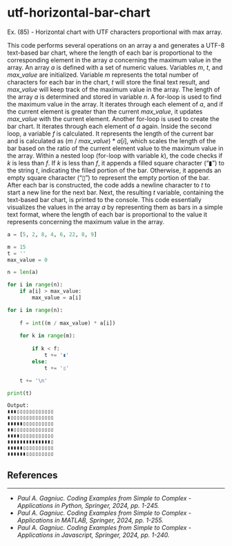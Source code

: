 # utf-horizontal-bar-chart

Ex. (85) - Horizontal chart with UTF characters proportional with max array.


This code performs several operations on an array a and generates a UTF-8 text-based bar chart, where the length of each bar is proportional to the corresponding element in the array <i>a</i> concerning the maximum value in the array. An array <i>a</i> is defined with a set of numeric values. Variables <i>m</i>, <i>t</i>, and <i>max_value</i> are initialized. Variable <i>m</i> represents the total number of characters for each bar in the chart, <i>t</i> will store the final text result, and <i>max_value</i> will keep track of the maximum value in the array. The length of the array <i>a</i> is determined and stored in variable <i>n</i>. A for-loop is used to find the maximum value in the array. It iterates through each element of <i>a</i>, and if the current element is greater than the current <i>max_value</i>, it updates <i>max_value</i> with the current element. Another for-loop is used to create the bar chart. It iterates through each element of <i>a</i> again. Inside the second loop, a variable <i>f</i> is calculated. It represents the length of the current bar and is calculated as (<i>m</i> / <i>max_value</i>) * <i>a</i>[<i>i</i>], which scales the length of the bar based on the ratio of the current element value to the maximum value in the array. Within a nested loop (for-loop with variable <i>k</i>), the code checks if <i>k</i> is less than <i>f</i>. If <i>k</i> is less than <i>f</i>, it appends a filled square character (“▮”) to the string <i>t</i>, indicating the filled portion of the bar. Otherwise, it appends an empty square character (“▯”) to represent the empty portion of the bar. After each bar is constructed, the code adds a newline character to <i>t</i> to start a new line for the next bar. Next, the resulting <i>t</i> variable, containing the text-based bar chart, is printed to the console. This code essentially visualizes the values in the array <i>a</i> by representing them as bars in a simple text format, where the length of each bar is proportional to the value it represents concerning the maximum value in the array.


```python
a = [5, 2, 8, 4, 6, 22, 8, 9]

m = 15
t = ''
max_value = 0

n = len(a)

for i in range(n):
    if a[i] > max_value:
        max_value = a[i]

for i in range(n):
    
    f = int((m / max_value) * a[i])
    
    for k in range(m):
        
        if k < f:
            t += '▮'
        else:
            t += '▯'

    t += '\n'

print(t)
``` 


```text
Output:
▮▮▮▯▯▯▯▯▯▯▯▯▯▯▯
▮▯▯▯▯▯▯▯▯▯▯▯▯▯▯
▮▮▮▮▮▯▯▯▯▯▯▯▯▯▯
▮▮▯▯▯▯▯▯▯▯▯▯▯▯▯
▮▮▮▮▯▯▯▯▯▯▯▯▯▯▯
▮▮▮▮▮▮▮▮▮▮▮▮▮▮▯
▮▮▮▮▮▯▯▯▯▯▯▯▯▯▯
▮▮▮▮▮▮▯▯▯▯▯▯▯▯▯
```

## References

***

- <i>Paul A. Gagniuc. Coding Examples from Simple to Complex - Applications in Python, Springer, 2024, pp. 1-245.</i>
- <i>Paul A. Gagniuc. Coding Examples from Simple to Complex - Applications in MATLAB, Springer, 2024, pp. 1-255.</i>
- <i>Paul A. Gagniuc. Coding Examples from Simple to Complex - Applications in Javascript, Springer, 2024, pp. 1-240.</i>
